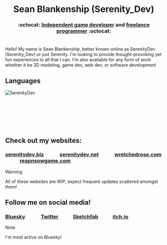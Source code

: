 # <div align="center">Sean Blankenship (Serenity_Dev)</div>
### <div align="center">:octocat: [Independent game developer](https://serenitydev.net) and [freelance programmer](https://sean-blankenship.com) :octocat:</div>
#
Hello! My name is Sean Blankenship, better known online as SerenityDev (Serenity_Dev) or just Serenity. I'm looking to provide thought-provoking yet fun experiences to all that I can. I'm also avaliable for any form of work whether it be 3D modeling, game dev, web dev, or software development 
###
## Languages
<p><img align="left" src="https://github-readme-stats.vercel.app/api/top-langs?username=5erenityDev&show_icons=true&theme=dark&locale=en&layout=compact" alt="5erenityDev" /></p>

<br/>
<br/>
<br/>
<br/>
<br/>
<br/>
<br/>

## Check out my websites:

### [serenitydev.biz](https://www.serenitydev.biz) &nbsp; &nbsp; &nbsp; &nbsp; &nbsp; &nbsp; [serenitydev.net](https://www.serenitydev.net) &nbsp; &nbsp; &nbsp; &nbsp; &nbsp; &nbsp; [wretchedrose.com](https://www.wretchedrose.com) &nbsp; &nbsp; &nbsp; &nbsp; &nbsp; &nbsp; [reapnsowgame.com](https://www.reapnsowgame.com)

> [!WARNING]
> All of these websites are WIP, expect frequent updates scattered amongst them!

## Follow me on social media!
### [Bluesky](https://bsky.app/profile/serenitydev.net) &nbsp; &nbsp; &nbsp; &nbsp; &nbsp; &nbsp; [Twitter](https://x.com/Serenity_Dev)&nbsp; &nbsp; &nbsp; &nbsp; &nbsp; &nbsp; [Sketchfab](https://sketchfab.com/SerenityDev)&nbsp; &nbsp; &nbsp; &nbsp; &nbsp; &nbsp;  [itch.io](https://serenitydev.itch.io/)


> [!Note]
> I'm most active on Bluesky!
